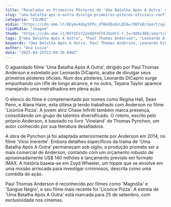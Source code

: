 ```yaml
---
title: "Revelados os Primeiros Pôsteres de 'Uma Batalha Após A Outra' com Leonardo DiCaprio e Teyana Taylor"
slug: "uma-batalha-aps-a-outra-divulga-primeiros-psteres-oficiais-confira"
categoria: "FILMES"
midia: "https://cdn.ome.lt/KEyAv4dqySFPu_dTBeGDubzLQCA=/987x0/smart/uploads/conteudo/fotos/Design_sem_nome_-_2025-04-15T183515.845.png"
tipoMidia: "imagem"
thumb: "https://cdn.ome.lt/05YIFo7ZaVddY4Ch5JOo9rS-f_I=/480x360/smart/extras/conteudos/Design_sem_nome_-_2025-04-15T183515.845.png"
tags: ["Uma Batalha Após A Outra", "Paul Thomas Anderson", "Leonardo DiCaprio", "Teyana Taylor", "pôsteres de filme", "lançamento de filme", "cinema"]
keywords: "Uma Batalha Após A Outra, Paul Thomas Anderson, Leonardo DiCaprio, Teyana Taylor, pôsteres de filme, lançamento de filme, cinema"
author: "Ana Luiza"
data: "2025-04-15T22:09:36.696Z"
---
```


O aguardado filme 'Uma Batalha Após A Outra', dirigido por Paul Thomas Anderson e estrelado por Leonardo DiCaprio, acaba de divulgar seus primeiros pôsteres oficiais. Num dos pôsteres, Leonardo DiCaprio surge empunhando um rifle de longo alcance, e no outro, Teyana Taylor aparece manejando uma metralhadora em plena ação.

<blockquote class="instagram-media" data-instgrm-permalink="https://www.instagram.com/p/DIegiGjyUzf/captioned/" data-instgrm-version="14" style="width:100%; max-width:540px; margin:1rem auto;"></blockquote>

O elenco do filme é complementado por nomes como Regina Hall, Sean Penn, e Alana Haim, esta última já tendo trabalhado com Anderson no filme 'Licorice Pizza'. A jovem atriz Chase Infiniti também marca presença, consolidando um grupo de talentos diversificado. O roteiro, escrito pelo próprio Anderson, é baseado no livro 'Vineland' de Thomas Pynchon, um autor conhecido por sua literatura desafiadora.

A obra de Pynchon já foi adaptada anteriormente por Anderson em 2014, no filme 'Vício Inerente'. Embora detalhes específicos da trama de 'Uma Batalha Após A Outra' permaneçam sob sigilo, a produção promete ser a mais comercial de Anderson, contando com um orçamento robusto de aproximadamente US$ 140 milhões e lançamento previsto em formato IMAX. A história baseia-se em Zoyd Wheeler, um hippie que se envolve em uma missão arriscada para investigar criminosos, descrita como uma comédia de ação.

Paul Thomas Anderson é reconhecido por filmes como 'Magnólia' e 'Sangue Negro', e seu filme mais recente foi 'Licorice Pizza'. A estreia de 'Uma Batalha Após A Outra' está marcada para 25 de setembro, com exclusividade nos cinemas.